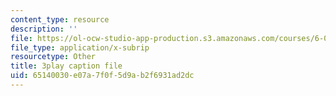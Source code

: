 ```yaml
---
content_type: resource
description: ''
file: https://ol-ocw-studio-app-production.s3.amazonaws.com/courses/6-004-computation-structures-spring-2017/65140030e07a7f0f5d9ab2f6931ad2dc_9M0dd86FUoA.srt
file_type: application/x-subrip
resourcetype: Other
title: 3play caption file
uid: 65140030-e07a-7f0f-5d9a-b2f6931ad2dc
---
```

